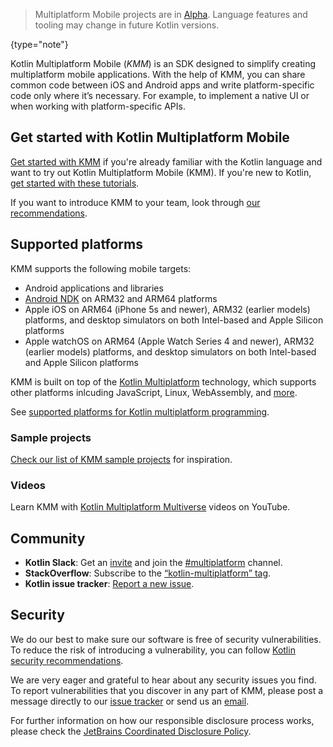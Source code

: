 [//]: # (title: Kotlin Multiplatform Mobile)

> Multiplatform Mobile projects are in [Alpha](components-stability.md). Language features and tooling may change in future Kotlin versions.
>
{type="note"}

Kotlin Multiplatform Mobile (_KMM_) is an SDK designed to simplify creating multiplatform mobile applications.
With the help of KMM, you can share common code between iOS and Android apps and write platform-specific code only where it’s necessary.
For example, to implement a native UI or when working with platform-specific APIs.

## Get started with Kotlin Multiplatform Mobile

[Get started with KMM](kmm-getting-started.md) if you're already familiar with the Kotlin language and want to try out Kotlin Multiplatform Mobile (KMM).
If you're new to Kotlin, [get started with these tutorials](getting-started.md).

If you want to introduce KMM to your team, look through [our recommendations](kmm-introduce-your-team.md).

## Supported platforms

KMM supports the following mobile targets:

* Android applications and libraries
* [Android NDK](https://developer.android.com/ndk) on ARM32 and ARM64 platforms
* Apple iOS on ARM64 (iPhone 5s and newer), ARM32 (earlier models) platforms, and desktop simulators on both Intel-based and Apple Silicon platforms
* Apple watchOS on ARM64 (Apple Watch Series 4 and newer), ARM32 (earlier models) platforms, and desktop simulators on both Intel-based and Apple Silicon platforms

KMM is built on top of the [Kotlin Multiplatform](multiplatform.md) technology,
which supports other platforms inlcuding JavaScript, Linux, WebAssembly, and [more](mpp-dsl-reference.md#targets).

See [supported platforms for Kotlin multiplatform programming](mpp-supported-platforms.md).

### Sample projects

[Check our list of KMM sample projects](kmm-samples.md) for inspiration.

### Videos

Learn KMM with [Kotlin Multiplatform Multiverse](https://www.youtube.com/playlist?list=PLlFc5cFwUnmy_oVc9YQzjasSNoAk4hk_C) videos on YouTube.

## Community

* **Kotlin Slack**: Get an [invite](https://surveys.jetbrains.com/s3/kotlin-slack-sign-up) and join the [#multiplatform](https://kotlinlang.slack.com/archives/C3PQML5NU) channel.
* **StackOverflow**: Subscribe to the [“kotlin-multiplatform” tag](https://stackoverflow.com/questions/tagged/kotlin-multiplatform).
* **Kotlin issue tracker**: [Report a new issue](https://youtrack.jetbrains.com/newIssue?project=KT).

## Security

We do our best to make sure our software is free of security vulnerabilities.
To reduce the risk of introducing a vulnerability, you can follow [Kotlin security recommendations](security.md).

We are very eager and grateful to hear about any security issues you find.
To report vulnerabilities that you discover in any part of KMM, please post a message directly to our [issue tracker](https://youtrack.jetbrains.com/newIssue?project=KT&c=Type%20Security%20Problem) or send us an [email](mailto:security@jetbrains.org).

For further information on how our responsible disclosure process works, please check the [JetBrains Coordinated Disclosure Policy](https://www.jetbrains.com/legal/terms/coordinated-disclosure.html).